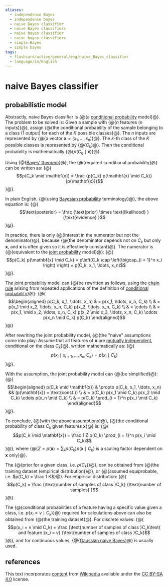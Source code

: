 ```yaml
---
aliases:
  - independence Bayes
  - independence bayes
  - naive Bayes classifier
  - naive Bayes classifiers
  - naive bayes classifier
  - naive bayes classifiers
  - simple Bayes
  - simple bayes
tags:
  - flashcard/active/general/eng/naive_Bayes_classifier
  - language/in/English
---
```


# naive Bayes classifier

## probabilistic model

Abstractly, naive Bayes classifier is {@{a [conditional probability](conditional%20probability.md) model}@}. The problem to be solved is: Given a sample with {@{$n$ features ($n$ inputs)}@}, assign {@{the conditional probability of the sample belonging to a class (1 output) for each of the $K$ possible classes}@}. The $n$ inputs are represented by {@{a vector $\mathbf{x} = (x_1, \ldots, x_n)$}@}. The $k$-th class of the $K$ possible classes is represented by {@{$C_k$}@}. Then the conditional probability is mathematically {@{$p(C_k \mid \mathbf{x})$}@}. <!--SR:!2027-10-14,914,330!2028-10-20,1236,350!2025-09-20,308,290!2028-09-17,1210,350!2028-12-22,1284,350!2027-02-17,742,330-->

Using {@{[Bayes' theorem](Bayes'%20theorem.md)}@}, the {@{required conditional probability}@} can be written as: {@{$$p(C_k \mid \mathbf{x}) = \frac {p(C_k) p(\mathbf{x} \mid C_k)} {p(\mathbf{x})}$$}@}. <!--SR:!2028-11-24,1260,350!2026-12-30,704,330!2027-01-19,725,330-->

In plain English, {@{using [Bayesian probability](Bayesian%20probability.md) terminology}@}, the above equation is: {@{$$\text{posterior} = \frac {\text{prior} \times \text{likelihood} } {\text{evidence} }$$}@}. <!--SR:!2025-07-01,295,330!2026-04-08,494,310-->

In practice, there is only {@{interest in the numerator but not the denominator}@}, because {@{the denominator depends not on $C_k$ but only $\mathbf{x}$, and $\mathbf{x}$ is often given so it is effectively constant}@}. The numerator is {@{equivalent to the [joint probability](joint%20probability%20distribution.md) model}@}: {@{$$p(C_k) p(\mathbf{x} \mid C_k) = p\left(C_k \cap \left(\bigcap_{i = 1}^n x_i \right) \right) = p(C_k, x_1, \ldots, x_n)$$}@}. <!--SR:!2027-03-31,768,330!2027-01-24,686,290!2026-01-31,435,310!2026-01-28,431,310-->

The joint probability model can {@{be rewritten as follows, using the [chain rule](chain%20rule%20(probability).md) arising from repeated applications of the definition of [conditional probability](conditional%20probability.md)}@}: {@{$$\begin{aligned} p(C_k, x_1, \ldots, x_n) & = p(x_1, \ldots, x_n, C_k) \\ & = p(x_1 \mid x_2, \ldots, x_n, C_k) p(x_2, \ldots, x_n, C_k) \\ & = \cdots \\ & = p(x_1, \mid x_2, \ldots, x_n, C_k) p(x_2 \mid x_3, \ldots, x_n, C_k) \cdots p(x_n \mid C_k) p(C_k) \end{aligned}$$}@} <!--SR:!2026-10-27,649,330!2027-01-17,684,290-->

After rewriting the joint probability model, {@{the "naive" assumptions come into play: Assume that all features of $\mathbf{x}$ are [mutually independent](independence%20(probability%20theory).md), conditional on the class $C_k$}@}, written mathematically as: {@{$$p(x_i \mid x_{i + 1}, \ldots, x_n, C_k) = p(x_i \mid C_k)$$}@}. <!--SR:!2026-04-17,468,310!2026-10-25,652,330-->

With the assumption, the joint probability model can {@{be simplified}@}: {@{$$\begin{aligned} p(C_k \mid \mathbf{x}) & \propto p(C_k, x_1, \ldots, x_n) && (p(\mathbf{x}) = \text{const.}) \\ & = p(C_k) p(x_1 \mid C_k) p(x_2 \mid C_k) \cdots p(x_n \mid C_k) \\ & = p(C_k) \prod_{i = 1}^n p(x_i \mid C_k) \end{aligned}$$}@}. <!--SR:!2026-11-06,665,330!2027-09-16,848,290-->

To conclude, {@{with the above assumptions}@}, {@{the conditional probability of class $C_k$ given features $\mathbf{x}$}@} is: {@{$$p(C_k \mid \mathbf{x}) = \frac 1 Z p(C_k) \prod_{i = 1}^n p(x_i \mid C_k)$$}@}, where {@{$Z = p(\mathbf{x}) = \sum_k p(C_k) p(\mathbf{x} \mid C_k)$ is a scaling factor dependent on $\mathbf{x}$ only}@}. <!--SR:!2027-08-06,861,330!2026-05-29,532,310!2025-11-16,343,290!2027-06-14,777,290-->

The {@{prior for a given class, i.e. $p(C_k)$}@}, can be obtained from {@{the training dataset (empirical distribution)}@}, or {@{assumed equiprobable, i.e. $p(C_k) = \frac 1 K$}@}. For empirical distribution: {@{$$p(C_k) = \frac {\text{number of samples of class }C_k} {\text{number of samples} }$$}@}. <!--SR:!2025-06-19,282,330!2025-11-30,352,290!2028-06-09,1130,350!2027-11-01,927,330-->

The {@{conditional probabilities of a feature having a specific value given a class, i.e. $p(x_i = v \mid C_k)$}@} required for calculations above can also be obtained from {@{the training dataset}@}. For discrete values: {@{$$p(x_i = v \mid C_k) = \frac {\text{number of samples of class }C_k\text{ and feature }x_i = v} {\text{number of samples of class }C_k}$$}@}, and for continuous values, {@{[Gaussian naive Bayes](#Gaussian%20naive%20Bayes)}@} is usually used. <!--SR:!2026-05-11,519,310!2026-06-04,527,310!2027-05-22,726,290!2028-11-29,1265,350-->

## references

This text incorporates [content](https://en.wikipedia.org/wiki/naive_Bayes_classifier) from [Wikipedia](Wikipedia.md) available under the [CC BY-SA 4.0](https://creativecommons.org/licenses/by-sa/4.0/) license.
